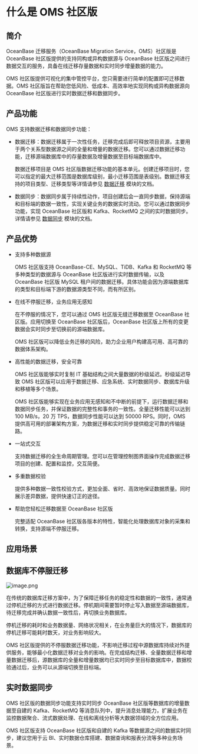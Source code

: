 # 什么是 OMS 社区版

## 简介

OceanBase 迁移服务（OceanBase Migration Service，OMS）社区版是 OceanBase 社区版提供的支持同构或异构数据源与 OceanBase 社区版之间进行数据交互的服务，具备在线迁移存量数据和实时同步增量数据的能力。

OMS 社区版提供可视化的集中管控平台，您只需要进行简单的配置即可迁移数据。OMS 社区版旨在帮助您低风险、低成本、高效率地实现同构或异构数据源向 OceanBase 社区版进行实时数据迁移和数据同步。

## 产品功能

OMS 支持数据迁移和数据同步功能：

* 数据迁移：数据迁移属于一次性任务，迁移完成后即可释放项目资源，主要用于两个关系型数据源之间的全量和增量的数据迁移。您可以通过数据迁移功能，迁移源端数据库中的存量数据及增量数据至目标端数据库中。

    数据迁移项目是 OMS 社区版数据迁移功能的基本单元。创建迁移项目时，您可以指定的最大迁移范围是数据库级别，最小迁移范围是表级别。数据迁移支持的项目类型、迁移类型等详情请参见 [数据迁移](../300.user-guide/400.data-migration/100.data-migration-overview.md) 模块的文档。

* 数据同步：数据同步属于持续性动作，项目创建后会一直同步数据，保持源端和目标端的数据一致性，实现关键业务的数据实时流动。您可以通过数据同步功能，实现 OceanBase 社区版和 Kafka、RocketMQ 之间的实时数据同步。详情请参见 [数据同步](../300.user-guide/500.data-synchronization/100.data-synchronization-overview.md) 模块的文档。

## 产品优势

* 支持多种数据源

  OMS 社区版支持 OceanBase-CE、MySQL、TiDB、Kafka 和 RocketMQ 等多种类型的数据源与 OceanBase 社区版进行实时数据传输，以及 OceanBase 社区版 MySQL 租户间的数据迁移。具体功能会因为源端数据库的类型和目标端下游的数据源类型不同，而有所区别。

* 在线不停服迁移，业务应用无感知

  在不停服的情况下，您可以通过 OMS 社区版无缝迁移数据至 OceanBase 社区版。应用切换至 OceanBase 社区版后，OceanBase 社区版上所有的变更数据会实时同步至切换前的源端数据库。

  OMS 社区版可以降低业务迁移的风险，助力企业用户构建高可用、高可靠的数据体系架构。

* 高性能的数据迁移，安全可靠

  OMS 社区版能够实时复制 IT 基础结构之间大量数据的秒级延迟。秒级延迟导致 OMS 社区版可以应用于数据迁移、应急系统、实时数据同步、数据库升级和移植等多个场景。

  OMS 社区版能够实现在业务应用无感知和不中断的前提下，运行数据迁移和数据同步任务，并保证数据的完整性和事务的一致性。全量迁移性能可以达到 100 MB/s，20 万 TPS，数据同步性能可以达到 50000 RPS。同时，OMS 提供高可用的部署架构方案，为数据迁移和实时同步提供稳定可靠的传输链路。

* 一站式交互

  支持数据迁移的全生命周期管理。您可以在管理控制图界面操作完成数据迁移项目的创建、配置和监控，交互简便。

* 多重数据校验

  提供多种数据一致性校验方式，更加全面、省时、高效地保证数据质量。同时展示差异数据，提供快速订正的途径。

* 帮助您轻松迁移数据至 OceanBase 社区版

  完整适配 OceanBase 社区版各版本的特性，智能化处理数据库对象的采集和转换，支持源端不停服迁移。

## 应用场景

## 数据库不停服迁移

![image.png](https://help-static-aliyun-doc.aliyuncs.com/assets/img/zh-CN/2654818061/p176416.png "image.png")

在传统的数据库迁移方案中，为了保障迁移任务的稳定性和数据的一致性，通常通过停机迁移的方式进行数据迁移。停机期间需要暂时停止写入数据至源端数据库，待迁移完成并确认数据一致性后，再切换业务数据库。

停机迁移的耗时和业务数据量、网络状况相关，在业务量巨大的情况下，数据库的停机迁移可能耗时数天，对业务影响较大。

OMS 社区版提供的不停服数据迁移功能，不影响迁移过程中源数据库持续对外提供服务，能够最小化数据迁移对业务的影响。在完成结构迁移、全量数据迁移和增量数据迁移后，源数据库的全量和增量数据均已实时同步至目标数据库中，数据校验通过后，业务可以从源端切换至目标端。

## 实时数据同步

OMS 社区版的数据同步功能支持实时同步 OceanBase 社区版等数据库的增量数据至自建的 Kafka、RocketMQ 等消息队列中，提升消息处理能力，扩展业务在监控数据聚合、流式数据处理、在线和离线分析等大数据领域的全方位应用。

OMS 社区版支持 OceanBase 社区版和自建的 Kafka 等数据源之间的数据实时同步，建议您用于云 BI、实时数据仓库搭建、数据查询和报表分流等多种业务场景。
